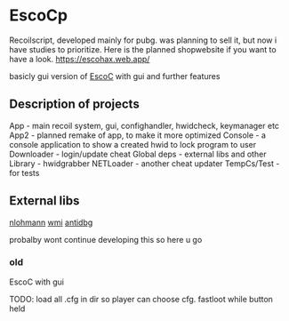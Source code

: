 # EscoCp
Recoilscript, developed mainly for pubg. was planning to sell it, but now i have studies to prioritize.
Here is the planned shopwebsite if you want to have a look.
https://escohax.web.app/

basicly gui version of [EscoC](https://github.com/h3rl/EscoC) with gui and further features

## Description of projects

App - main recoil system, gui, confighandler, hwidcheck, keymanager etc
App2 - planned remake of app, to make it more optimized
Console - a console application to show a created hwid to lock program to user
Downloader - login/update cheat
Global deps - external libs and other
Library - hwidgrabber
NETLoader - another cheat updater
TempCs/Test - for tests

## External libs
[nlohmann](https://github.com/nlohmann/json)
[wmi](https://github.com/Thomas-Sparber/wmi)
[antidbg](https://github.com/HackOvert/AntiDBG)

probalby wont continue developing this so here u go

### old
EscoC with gui

TODO:
load all .cfg in dir so player can choose cfg.
fastloot while button held
